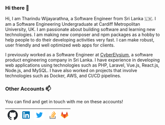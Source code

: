 
### Hi there 👋

Hi, I am Tharindu Wijayarathna, a Software Engineer from Sri Lanka 🇱🇰. I am a Software Engineering Undergraduate at Cardiff Metropolitan University, UK. I am passionate about building software and learning new technologies. I am making new composer and npm packages as a hobby to help people to do their developing activities very fast. I can make robust, user friendly and well optimized web apps for clients.

I previously worked as a Software Engineer at [CyberElysium](https://www.cyberelysium.com/), a software product engineering company in Sri Lanka. I have experience in developing web applications using technologies such as PHP, Laravel, Vue.js, React.js, Node.js, and MySQL. I have also worked on projects that involve technologies such as Docker, AWS, and CI/CD pipelines.

### Other Accounts 📫

You can find and get in touch with me on these accounts!

| [<img src="img/github-mark.png" alt="github logo" width="34">](https://github.com/TharinduWijayarathna) | [<img src="img/linkedin.png" alt="linkedin logo" width="24">](https://www.linkedin.com/in/tharindu-wijayarathna/) | [<img src="img/twitter.png" alt="twitter logo" width="34">](https://twitter.com/TharinduWijaya4) | [<img src="img/stack.svg" alt="stack logo" width="24">](https://stackoverflow.com/users/17042914/tharindu-wijayarathna) | [<img src="img/gitlab.png" alt="gitlab logo" width="24">](https://gitlab.com/TharinduCK)
|---|---|---|---|---|
